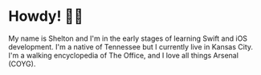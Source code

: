 # Howdy! 👋🏻

My name is Shelton and I'm in the early stages of learning Swift and iOS development. I'm a native of Tennessee but I currently live in Kansas City. I'm a walking encyclopedia of The Office, and I love all things Arsenal (COYG).

